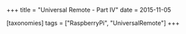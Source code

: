 +++
title = "Universal Remote - Part IV"
date = 2015-11-05

[taxonomies]
tags = ["RaspberryPi", "UniversalRemote"]
+++


